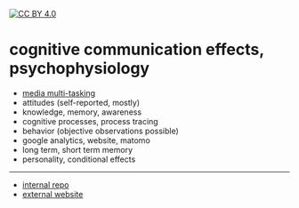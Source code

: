 [![CC BY 4.0][cc-by-shield]][cc-by]

[cc-by]: http://creativecommons.org/licenses/by/4.0/
[cc-by-image]: https://i.creativecommons.org/l/by/4.0/88x31.png
[cc-by-shield]: https://img.shields.io/badge/License-CC%20BY%204.0-lightgrey.svg

# cognitive communication effects, psychophysiology

- [media multi-tasking](https://nils-holmberg.github.io/cce-psy/web/mmt/)
- attitudes (self-reported, mostly)
- knowledge, memory, awareness
- cognitive processes, process tracing
- behavior (objective observations possible)
- google analytics, website, matomo
- long term, short term memory
- personality, conditional effects

---

- [internal repo](https://github.com/nils-holmberg/cce-psy)
- [external website](https://nils-holmberg.github.io/cce-psy/)



